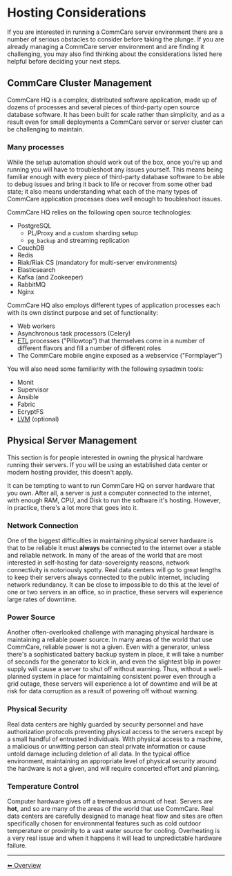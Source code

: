 # Hosting Considerations

If you are interested in running a CommCare server environment there are a
number of serious obstacles to consider before taking the plunge. If you are
already managing a CommCare server environment and are finding it challenging,
you may also find thinking about the considerations listed here helpful before
deciding your next steps.


## CommCare Cluster Management

CommCare HQ is a complex, distributed software application, made up of dozens of
processes and several pieces of third-party open source database software. It
has been built for scale rather than simplicity, and as a result even for small
deployments a CommCare server or server cluster can be challenging to maintain.

### Many processes

While the setup automation should work out of the box, once you're up and
running you will have to troubleshoot any issues yourself. This means being
familiar enough with every piece of third-party database software to be able to
debug issues and bring it back to life or recover from some other bad state; it
also means understanding what each of the many types of CommCare application
processes does well enough to troubleshoot issues.

CommCare HQ relies on the following open source technologies:

- PostgreSQL
  - PL/Proxy and a custom sharding setup
  - `pg_backup` and streaming replication
- CouchDB
- Redis
- Riak/Riak CS (mandatory for multi-server environments)
- Elasticsearch
- Kafka (and Zookeeper)
- RabbitMQ
- Nginx

CommCare HQ also employs different types of application processes each with its
own distinct purpose and set of functionality:

- Web workers
- Asynchronous task processors (Celery)
- [ETL](https://en.wikipedia.org/wiki/Extract,_transform,_load) processes
  ("Pillowtop") that themselves come in a number of different flavors and fill a
  number of different roles
- The CommCare mobile engine exposed as a webservice ("Formplayer")

You will also need some familiarity with the following sysadmin tools:

- Monit
- Supervisor
- Ansible
- Fabric
- EcryptFS
- [LVM](https://en.wikipedia.org/wiki/Logical_Volume_Manager_%28Linux%29) (optional)


## Physical Server Management

This section is for people interested in owning the physical hardware running
their servers. If you will be using an established data center or modern hosting
provider, this doesn't apply.

It can be tempting to want to run CommCare HQ on server hardware that you own.
After all, a server is just a computer connected to the internet, with enough
RAM, CPU, and Disk to run the software it's hosting. However, in practice,
there's a lot more that goes into it.

### Network Connection

One of the biggest difficulties in maintaining physical server hardware is that
to be reliable it must **always** be connected to the internet over a stable and
reliable network. In many of the areas of the world that are most interested in
self-hosting for data-sovereignty reasons, network connectivity is notoriously
spotty. Real data centers will go to great lengths to keep their servers always
connected to the public internet, including network redundancy. It can be close
to impossible to do this at the level of one or two servers in an office, so in
practice, these servers will experience large rates of downtime.

### Power Source

Another often-overlooked challenge with managing physical hardware is
maintaining a reliable power source. In many areas of the world that use
CommCare, reliable power is not a given. Even with a generator, unless there's a
sophisticated battery backup system in place, it will take a number of seconds
for the generator to kick in, and even the slightest blip in power supply will
cause a server to shut off without warning. Thus, without a well-planned system
in place for maintaining consistent power even through a grid outage, these
servers will experience a lot of downtime and will be at risk for data
corruption as a result of powering off without warning.

### Physical Security

Real data centers are highly guarded by security personnel and have
authorization protocols preventing physical access to the servers except by a
small handful of entrusted individuals. With physical access to a machine, a
malicious or unwitting person can steal private information or cause untold
damage including deletion of all data. In the typical office environment,
maintaining an appropriate level of physical security around the hardware is not
a given, and will require concerted effort and planning.

### Temperature Control

Computer hardware gives off a tremendous amount of heat. Servers are **hot**,
and so are many of the areas of the world that use CommCare. Real data centers
are carefully designed to manage heat flow and sites are often specifically
chosen for environmental features such as cold outdoor temperature or proximity
to a vast water source for cooling. Overheating is a very real issue and when it
happens it will lead to unpredictable hardware failure.

---

[︎⬅︎ Overview](..)
